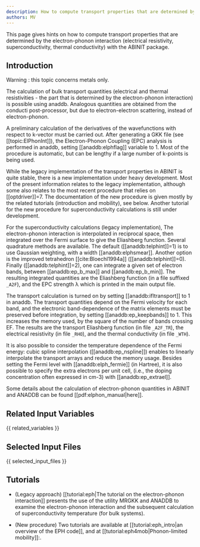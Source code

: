 ```yaml
---
description: How to compute transport properties that are determined by the electron-phonon interaction (electrical resistivity, superconductivity, thermal conductivity)
authors: MV
---
```

<!--- This is the source file for this topics. Can be edited. -->

This page gives hints on how to compute transport properties that are determined by the electron-phonon
interaction (electrical resistivity, superconductivity, thermal conductivity) with the ABINIT package.

## Introduction

Warning : this topic concerns metals only.

The calculation of bulk transport quantities (electrical and thermal
resistivities - the part that is determined by the electron-phonon
interaction) is possible using anaddb. Analogous quantities are obtained from
the conducti post-processor, but due to electron-electron scattering, instead
of electron-phonon.

A preliminary calculation of the derivatives of the wavefunctions with respect
to k-vector must be carried out. After generating a GKK file (see
[[topic:ElPhonInt]]), the Electron-Phonon Coupling (EPC) analysis is performed
in anaddb, setting [[anaddb:elphflag]] variable to 1. Most of the procedure is
automatic, but can be lengthy if a large number of k-points is being used.

While the legacy implementation of the transport properties in ABINIT is quite stable,
there is a new implementation under heavy development.
Most of the present information relates to the legacy implementation,
although some also relates to the
most recent procedure that relies on [[optdriver]]=7. The documentation
of the new procedure is given mostly by the related tutorials (introduction and mobility), see below.
Another tutorial for the new procedure for superconductivity calculations is still under development.


For the superconductivity calculations (legacy implementation), The electron-phonon interaction is
interpolated in reciprocal space, then integrated over the Fermi surface to
give the Eliashberg function. Several quadrature methods are available. The
default ([[anaddb:telphint]]=1) is to use Gaussian weighting, with a width
[[anaddb:elphsmear]]. Another option is the improved tetrahedron
[[cite:Bloechl1994a]] ([[anaddb:telphint]]=0). Finally
([[anaddb:telphint]]=2), one can integrate a given set of electron bands,
between [[anaddb:ep_b_max]] and [[anaddb:ep_b_min]]. The resulting integrated
quantities are the Eliashberg function (in a file suffixed `_A2F`), and the EPC
strength λ which is printed in the main output file.

The transport calculation is turned on by setting [[anaddb:ifltransport]] to 1
in anaddb. The transport quantities depend on the Fermi velocity for each
band, and the electronic band-dependence of the matrix elements must be
preserved before integration, by setting [[anaddb:ep_keepbands]] to 1. This
increases the memory used, by the square of the number of bands crossing EF.
The results are the transport Eliashberg function (in file `_A2F_TR`), the
electrical resistivity (in file `_RHO`), and the thermal conductivity (in file `_WTH`).

It is also possible to consider the temperature dependence of the Fermi
energy: cubic spline interpolation ([[anaddb:ep_nspline]]) enables to linearly
interpolate the transport arrays and reduce the memory usage. Besides setting
the Fermi level with [[anaddb:elph_fermie]] (in Hartree), it is also possible
to specify the extra electrons per unit cell, (i.e., the doping concentration
often expressed in cm-3) with [[anaddb:ep_extrael]].

Some details about the calculation of electron-phonon quantities in ABINIT and
ANADDB can be found [[pdf:elphon_manual|here]].


## Related Input Variables

{{ related_variables }}

## Selected Input Files

{{ selected_input_files }}

## Tutorials

* (Legacy approach) [[tutorial:eph|The tutorial on the electron-phonon interaction]] presents the use of the utility MRGKK and ANADDB to examine the electron-phonon interaction and the subsequent calculation of superconductivity temperature (for bulk systems).

* (New procedure) Two tutorials are available at [[tutorial:eph_intro|an overview of the EPH code]], and
at [[tutorial:eph4mob|Phonon-limited mobility]]:.
